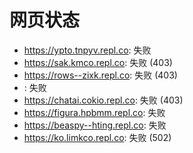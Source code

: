 # 网页状态
- https://ypto.tnpyv.repl.co: 失败
- https://sak.kmco.repl.co: 失败 (403)
- https://rows--zixk.repl.co: 失败 (403)
- : 失败
- https://chatai.cokio.repl.co: 失败 (403)
- https://figura.hpbmm.repl.co: 失败
- https://beaspy--hting.repl.co: 失败
- https://ko.limkco.repl.co: 失败 (502)
